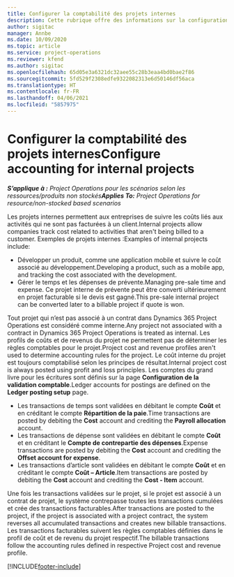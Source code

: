 ```yaml
---
title: Configurer la comptabilité des projets internes
description: Cette rubrique offre des informations sur la configuration des pratiques comptables pour des projets internes dans Project Operations.
author: sigitac
manager: Annbe
ms.date: 10/09/2020
ms.topic: article
ms.service: project-operations
ms.reviewer: kfend
ms.author: sigitac
ms.openlocfilehash: 65d05e3a6321dc32aee55c28b3eaa4bd0bae2f86
ms.sourcegitcommit: 5fd529f2308edfe9322082313e6d50146df56aca
ms.translationtype: HT
ms.contentlocale: fr-FR
ms.lasthandoff: 04/06/2021
ms.locfileid: "5857975"
---
```

# <a name="configure-accounting-for-internal-projects"></a><span data-ttu-id="417b2-103">Configurer la comptabilité des projets internes</span><span class="sxs-lookup"><span data-stu-id="417b2-103">Configure accounting for internal projects</span></span>

<span data-ttu-id="417b2-104">_**S’applique à :** Project Operations pour les scénarios selon les ressources/produits non stockés_</span><span class="sxs-lookup"><span data-stu-id="417b2-104">_**Applies To:** Project Operations for resource/non-stocked based scenarios_</span></span>

<span data-ttu-id="417b2-105">Les projets internes permettent aux entreprises de suivre les coûts liés aux activités qui ne sont pas facturées à un client.</span><span class="sxs-lookup"><span data-stu-id="417b2-105">Internal projects allow companies track cost related to activities that aren't being billed to a customer.</span></span> <span data-ttu-id="417b2-106">Exemples de projets internes :</span><span class="sxs-lookup"><span data-stu-id="417b2-106">Examples of internal projects include:</span></span>

- <span data-ttu-id="417b2-107">Développer un produit, comme une application mobile et suivre le coût associé au développement.</span><span class="sxs-lookup"><span data-stu-id="417b2-107">Developing a product, such as a mobile app, and tracking the cost associated with the development.</span></span>
- <span data-ttu-id="417b2-108">Gérer le temps et les dépenses de prévente.</span><span class="sxs-lookup"><span data-stu-id="417b2-108">Managing pre-sale time and expense.</span></span> <span data-ttu-id="417b2-109">Ce projet interne de prévente peut être converti ultérieurement en projet facturable si le devis est gagné.</span><span class="sxs-lookup"><span data-stu-id="417b2-109">This pre-sale internal project can be converted later to a billable project if quote is won.</span></span>

<span data-ttu-id="417b2-110">Tout projet qui n’est pas associé à un contrat dans Dynamics 365 Project Operations est considéré comme interne.</span><span class="sxs-lookup"><span data-stu-id="417b2-110">Any project not associated with a contract in Dynamics 365 Project Operations is treated as internal.</span></span> <span data-ttu-id="417b2-111">Les profils de coûts et de revenus du projet ne permettent pas de déterminer les règles comptables pour le projet.</span><span class="sxs-lookup"><span data-stu-id="417b2-111">Project cost and revenue profiles aren't used to determine accounting rules for the project.</span></span> <span data-ttu-id="417b2-112">Le coût interne du projet est toujours comptabilisé selon les principes de résultat.</span><span class="sxs-lookup"><span data-stu-id="417b2-112">Internal project cost is always posted using profit and loss principles.</span></span> <span data-ttu-id="417b2-113">Les comptes du grand livre pour les écritures sont définis sur la page **Configuration de la validation comptable**.</span><span class="sxs-lookup"><span data-stu-id="417b2-113">Ledger accounts for postings are defined on the **Ledger posting setup** page.</span></span>

- <span data-ttu-id="417b2-114">Les transactions de temps sont validées en débitant le compte **Coût** et en créditant le compte **Répartition de la paie**.</span><span class="sxs-lookup"><span data-stu-id="417b2-114">Time transactions are posted by debiting the **Cost** account and crediting the **Payroll allocation** account.</span></span>
- <span data-ttu-id="417b2-115">Les transactions de dépense sont validées en débitant le compte **Coût** et en créditant le **Compte de contrepartie des dépenses**.</span><span class="sxs-lookup"><span data-stu-id="417b2-115">Expense transactions are posted by debiting the **Cost** account and crediting the **Offset account for expense**.</span></span>
- <span data-ttu-id="417b2-116">Les transactions d’article sont validées en débitant le compte **Coût** et en créditant le compte **Coût – Article**.</span><span class="sxs-lookup"><span data-stu-id="417b2-116">Item transactions are posted by debiting the **Cost** account and crediting the **Cost - Item** account.</span></span>

<span data-ttu-id="417b2-117">Une fois les transactions validées sur le projet, si le projet est associé à un contrat de projet, le système contrepasse toutes les transactions cumulées et crée des transactions facturables.</span><span class="sxs-lookup"><span data-stu-id="417b2-117">After transactions are posted to the project, if the project is associated with a project contract, the system reverses all accumulated transactions and creates new billable transactions.</span></span> <span data-ttu-id="417b2-118">Les transactions facturables suivent les règles comptables définies dans le profil de coût et de revenu du projet respectif.</span><span class="sxs-lookup"><span data-stu-id="417b2-118">The billable transactions follow the accounting rules defined in respective Project cost and revenue profile.</span></span>




[!INCLUDE[footer-include](../includes/footer-banner.md)]
